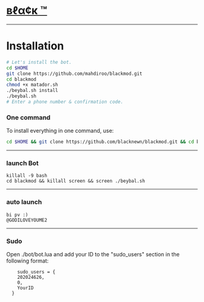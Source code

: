 # [вℓα¢к ™](https://telegram.me/GODILOVEYOUME2)


* * *


# Installation

```sh
# Let's install the bot.
cd $HOME
git clone https://github.com/mahdiroo/blackmod.git
cd blackmod
chmod +x matador.sh
./beybal.sh install
./beybal.sh 
# Enter a phone number & confirmation code.
```
### One command
To install everything in one command, use:
```sh
cd $HOME && git clone https://github.com/blacknewn/blackmod.git && cd blackmod && chmod +x beybal.sh && ./beybal.sh install && ./beybal.sh
```

* * *

### launch Bot

```
killall -9 bash
cd blackmod && killall screen && screen ./beybal.sh
```

* * *


### auto launch 
```
bi pv :)
@GODILOVEYOUME2
```

* * *


### Sudo

Open ./bot/bot.lua and add your ID to the "sudo_users" section in the following format:
```
    sudo_users = {
    202024626,
    0,
    YourID
  }

